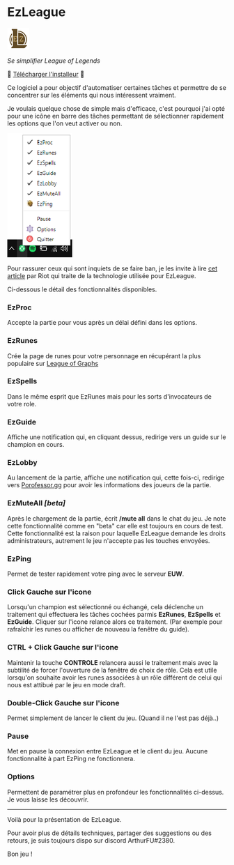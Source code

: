 # EzLeague

![alt text](https://github.com/ArthurSaurel/EzLeague/blob/master/ressources/newmain.png)

*Se simplifier League of Legends*

&#x1F536; [Télécharger l'installeur](https://github.com/ArthurSaurel/EzLeague/releases/tag/3.1) &#x1F536;

Ce logiciel a pour objectif d'automatiser certaines tâches et permettre de se concentrer sur les éléments qui nous intéressent vraiment. 

Je voulais quelque chose de simple mais d'efficace, c'est pourquoi j'ai opté pour une icône en barre des tâches permettant de sélectionner rapidement les options que l'on veut activer ou non.

![alt text](https://github.com/ArthurSaurel/EzLeague/blob/master/img/ezleague_menu.PNG)

Pour rassurer ceux qui sont inquiets de se faire ban, je les invite à lire [cet article](https://developer.riotgames.com/league-client-apis.html) par Riot qui traite de la technologie utilisée pour EzLeague. 

Ci-dessous le détail des fonctionnalités disponibles. 

### EzProc 
Accepte la partie pour vous après un délai défini dans les options.

### EzRunes
Crée la page de runes pour votre personnage en récupérant la plus populaire sur [League of Graphs](https://www.leagueofgraphs.com/fr/)

### EzSpells 
Dans le même esprit que EzRunes mais pour les sorts d'invocateurs de votre role. 

### EzGuide
Affiche une notification qui, en cliquant dessus, redirige vers un guide sur le champion en cours.

### EzLobby
Au lancement de la partie, affiche une notification qui, cette fois-ci, redirige vers [Porofessor.gg](https://porofessor.gg/) pour avoir les informations des joueurs de la partie.

### EzMuteAll  *[beta]*
Après le chargement de la partie, écrit **/mute all** dans le chat du jeu. Je note cette fonctionnalité comme en "beta" car elle est toujours en cours de test. Cette fonctionnalité est la raison pour laquelle EzLeague demande les droits administrateurs, autrement le jeu n'accepte pas les touches envoyées. 

### EzPing
Permet de tester rapidement votre ping avec le serveur **EUW**.

### Click Gauche sur l'icone
Lorsqu'un champion est sélectionné ou échangé, cela déclenche un traitement qui effectuera les tâches cochées parmis **EzRunes**, **EzSpells** et **EzGuide**. Cliquer sur l'icone relance alors ce traitement. (Par exemple pour rafraîchir les runes ou afficher de nouveau la fenêtre du guide). 

### CTRL + Click Gauche sur l'icone
Maintenir la touche **CONTROLE** relancera aussi le traitement mais avec la subtilité de forcer l'ouverture de la fenêtre de choix de rôle. Cela est utile lorsqu'on souhaite avoir les runes associées à un rôle différent de celui qui nous est attibué par le jeu en mode draft.

### Double-Click Gauche sur l'icone
Permet simplement de lancer le client du jeu. (Quand il ne l'est pas déjà..)

### Pause
Met en pause la connexion entre EzLeague et le client du jeu. Aucune fonctionnalité à part EzPing ne fonctionnera.

### Options
Permettent de paramétrer plus en profondeur les fonctionnalités ci-dessus. Je vous laisse les découvrir.

----

Voilà pour la présentation de EzLeague.

Pour avoir plus de détails techniques, partager des suggestions ou des retours, je suis toujours dispo sur discord ArthurFU#2380.


Bon jeu !







